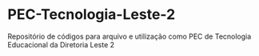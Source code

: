 # PEC-Tecnologia-Leste-2
Repositório de códigos para arquivo e utilização como PEC de Tecnologia Educacional da Diretoria Leste 2
